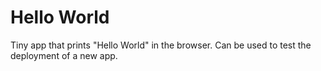 # Hello World
Tiny app that prints "Hello World" in the browser. Can be used to test the deployment of a new app.
